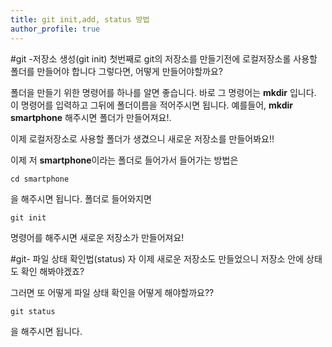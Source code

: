 ```yaml
---
title: git init,add, status 방법
author_profile: true
---
```


#git -저장소 생성(git init)
첫번째로 git의 저장소를 만들기전에 로컬저장소롤 사용할 
폴더를 만들어야 합니다 그렇다면, 어떻게 만들어야할까요?

폴더을 만들기 위한 명령어를 하나를 알면 좋습니다.
바로 그 명령어는 **mkdir** 입니다. 
이 명령어를 입력하고 그뒤에 폴더이름을 적어주시면 됩니다. 예를들어, **mkdir smartphone** 해주시면 
폴더가 만들어져요!.

이제 로컬저장소로 사용할 폴더가 생겼으니 새로운 저장소를 만들어봐요!!

이제 저 **smartphone**이라는 폴더로 들어가서
들어가는 방법은
```
cd smartphone
```
을 해주시면 됩니다. 폴더로 들어와지면 
```
git init 
```
명령어를 해주시면 새로운 저장소가 만들어져요!


#git- 파일 상태 확인법(status)
자 이제 새로운 저장소도 만들었으니 저장소 안에 상태도 확인 해봐야겠죠? 

그러면 또 어떻게 파일 상태 확인을 어떻게 해야할까요??
```
git status
```
을 해주시면 됩니다. 
